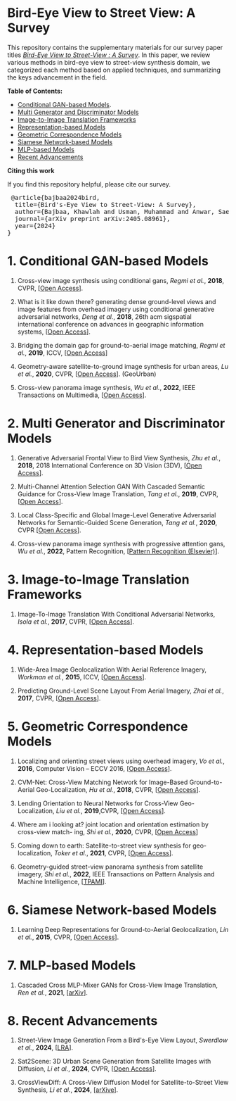 # Bird-Eye View to Street View: A Survey

This repository contains the supplementary materials for our survey paper titles _<a href="https://arxiv.org/abs/2405.08961" target="_blank">Bird-Eye View to Street-View : A Survey</a>_. In this paper, we review various methods in bird-eye view to street-view synthesis domain, we categorized each method based on applied techniques, and summarizing the keys advancement in the field. 

**Table of Contents:**
- [Conditional GAN-based Models](#1-conditional-gan-based-models).
- [Multi Generator and Discriminator Models](#2-multi-generator-and-discriminator-models)
- [Image-to-Image Translation Frameworks](#3-image-to-image-translation-frameworks)
- [Representation-based Models](#4-representation-based-models)
- [Geometric Correspondence Models](#5-geometric-correspondence-models)
- [Siamese Network-based Models](#6-siamese-network-based-models)
- [MLP-based Models](#7-mlp-based-models)
- [Recent Advancements](#8-recent-advancements) 

**Citing this work**

If you find this repository helpful, please cite our survey.

<pre> @article{bajbaa2024bird,
  title={Bird's-Eye View to Street-View: A Survey},
  author={Bajbaa, Khawlah and Usman, Muhammad and Anwar, Saeed and Radwan, Ibrahim and Bais, Abdul},
  journal={arXiv preprint arXiv:2405.08961},
  year={2024}
} </pre>


# 1. Conditional GAN-based Models

1. Cross-view image synthesis using conditional gans, _Regmi et al._, **2018**, CVPR, [[Open Access](https://openaccess.thecvf.com/content_cvpr_2018/html/Regmi_Cross-View_Image_Synthesis_CVPR_2018_paper.html)].

2. What is it like down there? generating dense
ground-level views and image features from
overhead imagery using conditional generative adversarial networks, _Deng et al._, **2018**, 26th acm sigspatial international conference on advances in geographic information
systems, [[Open Access](https://dl.acm.org/doi/abs/10.1145/3274895.3274969)].


2. Bridging the domain gap for ground-to-aerial image
matching, _Regmi et al._, **2019**, ICCV, [[Open Access](https://openaccess.thecvf.com/content_ICCV_2019/html/Regmi_Bridging_the_Domain_Gap_for_Ground-to-Aerial_Image_Matching_ICCV_2019_paper.html)] 

3. Geometry-aware satellite-to-ground image synthesis
for urban areas, _Lu et al._, **2020**, CVPR, [[Open Access](https://openaccess.thecvf.com/content_CVPR_2020/html/Lu_Geometry-Aware_Satellite-to-Ground_Image_Synthesis_for_Urban_Areas_CVPR_2020_paper.html)]. (GeoUrban)

4. Cross-view panorama image synthesis, _Wu et al._, **2022**, IEEE Transactions on Multimedia, [[Open Access](https://ieeexplore.ieee.org/abstract/document/9743312)]. 

# 2. Multi Generator and Discriminator Models

1. Generative Adversarial Frontal View to Bird View Synthesis, _Zhu et al._, **2018**, 2018 International Conference on 3D Vision (3DV), [[Open Access](https://ieeexplore.ieee.org/abstract/document/8490997)]. 

2. Multi-Channel Attention Selection GAN With Cascaded Semantic Guidance for Cross-View Image Translation, _Tang et al._, **2019**, CVPR, [[Open Access](https://openaccess.thecvf.com/content_CVPR_2019/html/Tang_Multi-Channel_Attention_Selection_GAN_With_Cascaded_Semantic_Guidance_for_Cross-View_CVPR_2019_paper.html)].

4. Local Class-Specific and Global Image-Level Generative Adversarial Networks for Semantic-Guided Scene Generation, _Tang et al._, **2020**, CVPR [[Open Access](https://openaccess.thecvf.com/content_CVPR_2020/html/Tang_Local_Class-Specific_and_Global_Image-Level_Generative_Adversarial_Networks_for_Semantic-Guided_CVPR_2020_paper.html)]. 

3. Cross-view panorama image synthesis with progressive
attention gans, _Wu et al._, **2022**, Pattern Recognition, [[Pattern Recognition (Elsevier)](https://www.sciencedirect.com/science/article/abs/pii/S003132032200365X?via%3Dihub)]. 


# 3. Image-to-Image Translation Frameworks

1. Image-To-Image Translation With Conditional Adversarial Networks, _Isola et al._, **2017**, CVPR, [[Open Access](https://openaccess.thecvf.com/content_cvpr_2017/html/Isola_Image-To-Image_Translation_With_CVPR_2017_paper.html)]. 


# 4. Representation-based Models

1. Wide-Area Image Geolocalization With Aerial Reference Imagery, _Workman et al._, **2015**, ICCV, [[Open Access](https://openaccess.thecvf.com/content_iccv_2015/html/Workman_Wide-Area_Image_Geolocalization_ICCV_2015_paper.html)]. 

2. Predicting Ground-Level Scene Layout From Aerial Imagery, _Zhai et al._, **2017**, CVPR, [[Open Access](https://openaccess.thecvf.com/content_cvpr_2017/html/Zhai_Predicting_Ground-Level_Scene_CVPR_2017_paper.html)]. 

# 5. Geometric Correspondence Models

1. Localizing and orienting street views using overhead imagery, _Vo et al._, **2016**,  Computer Vision – ECCV 2016, [[Open Access](https://link.springer.com/chapter/10.1007/978-3-319-46448-0_30)].


2. CVM-Net: Cross-View Matching Network for Image-Based Ground-to-Aerial Geo-Localization, _Hu et al._, **2018**, CVPR, [[Open Access](https://openaccess.thecvf.com/content_cvpr_2018/html/Hu_CVM-Net_Cross-View_Matching_CVPR_2018_paper.html)]. 

1. Lending Orientation to Neural Networks for Cross-View Geo-Localization, _Liu et al._, **2019**,CVPR, [[Open Access](https://openaccess.thecvf.com/content_CVPR_2019/html/Liu_Lending_Orientation_to_Neural_Networks_for_Cross-View_Geo-Localization_CVPR_2019_paper.html)]. 


1. Where am i looking at? joint location and
orientation estimation by cross-view match-
ing, _Shi et al._, **2020**, CVPR, [[Open Access](https://openaccess.thecvf.com/content_CVPR_2020/html/Shi_Where_Am_I_Looking_At_Joint_Location_and_Orientation_Estimation_CVPR_2020_paper.html)] 

1. Coming down to earth: Satellite-to-street view synthesis for geo-localization, _Toker et al._, **2021**, CVPR, [[Open Access](https://openaccess.thecvf.com/content/CVPR2021/html/Toker_Coming_Down_to_Earth_Satellite-to-Street_View_Synthesis_for_Geo-Localization_CVPR_2021_paper.html)]. 

2. Geometry-guided street-view panorama
synthesis from satellite imagery, _Shi et al._, **2022**, IEEE Transactions on Pattern Analysis and Machine Intelligence, [[TPAMI](https://ieeexplore.ieee.org/abstract/document/9674229)]. 


# 6. Siamese Network-based Models

1. Learning Deep Representations for Ground-to-Aerial Geolocalization, _Lin et al._, **2015**, CVPR, [[Open Access](https://www.cv-foundation.org/openaccess/content_cvpr_2015/html/Lin_Learning_Deep_Representations_2015_CVPR_paper.html)].

# 7. MLP-based Models

1. Cascaded Cross MLP-Mixer GANs for Cross-View Image Translation, _Ren et al._, **2021**, [[arXiv](https://arxiv.org/abs/2110.10183)]. 

# 8. Recent Advancements
1. Street-View Image Generation From a Bird's-Eye View Layout, _Swerdlow et al._, **2024**, [[LRA](https://ieeexplore.ieee.org/abstract/document/10443014)].

2. Sat2Scene: 3D Urban Scene Generation from Satellite Images with Diffusion, _Li et al._, **2024**, CVPR, [[Open Access](https://openaccess.thecvf.com/content/CVPR2024/html/Li_Sat2Scene_3D_Urban_Scene_Generation_from_Satellite_Images_with_Diffusion_CVPR_2024_paper.html)].

3. CrossViewDiff: A Cross-View Diffusion Model for Satellite-to-Street View Synthesis, _Li et al._, **2024**, [[arXive](https://arxiv.org/abs/2408.14765)].



